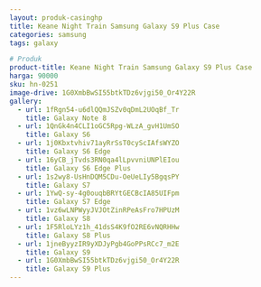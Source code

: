 ```yaml
---
layout: produk-casinghp
title: Keane Night Train Samsung Galaxy S9 Plus Case
categories: samsung
tags: galaxy

# Produk
product-title: Keane Night Train Samsung Galaxy S9 Plus Case
harga: 90000
sku: hn-0251
image-drive: 1G0XmbBwSI55btkTDz6vjgi50_Or4Y22R
gallery:
  - url: 1fRgn54-u6dlQQmJSZv0qDmL2UOqBf_Tr
    title: Galaxy Note 8
  - url: 1QnGk4n4CLI1oGC5Rpg-WLzA_gvH1UmSO
    title: Galaxy S6
  - url: 1j0Kbxtvhiv71ayRrSsT0cyScIAfsWYZO
    title: Galaxy S6 Edge
  - url: 16yCB_jTvds3RN0qa4lLpvvniUNPlEIou
    title: Galaxy S6 Edge Plus
  - url: 1s2wy8-UsHnDQM5CDu-OeUeLIy5BgqsPY
    title: Galaxy S7
  - url: 1YwQ-sy-4g0ouqbBRYtGECBcIA85UIFpm
    title: Galaxy S7 Edge
  - url: 1vz6wLNPWyyJVJOtZinRPeAsFro7HPUzM
    title: Galaxy S8
  - url: 1F5RloLYz1h_41dsS4K9fO2RE6vNQRHHw
    title: Galaxy S8 Plus
  - url: 1jneByyzIR9yXDJyPgb4GoPPsRCc7_m2E
    title: Galaxy S9
  - url: 1G0XmbBwSI55btkTDz6vjgi50_Or4Y22R
    title: Galaxy S9 Plus
---
```

